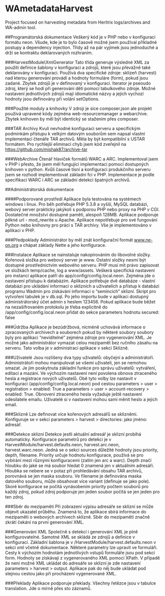 WAmetadataHarvest
=================

Project focused on harvesting metadata from Heritrix logs/archives and WA-admin tool.


##Programátorská dokumentace
Veškerý kód je v PHP nebo v konfiguraci formátu neon. Všude, kde je to bylo časově možné jsem používal příkladné postupy a dependency injection.
Třídy až na pár vyjímek jsou jednoduché a drží se kontraktu deklarovaných rozhraním.

###HarvestModule\XmlGenerator
Tato třída generuje výsledné XML za použití definice šablony v konfiguraci a zdrojů, které jsou převážně také deklarovány v konfiguraci. Používá dva specifické zdroje: sklizeň (harvest) nad kterou generování provádí a hodnoty formuláre (form), pokud jsou zadané. Zbytek zdrojů je v definovaný v konfiguraci. Iterator je pseoudo zdroj, který se hodí při generování dětí pomocí tabulkového zdroje.
Možné nastavení jednotlivých zdrojů mají idiomatické názvy a jejich vychozí hodnoty jsou definovány při volání setOptions.

###Použité moduly a knihovky
V zdroji je sice composer.json ale projekt používá upravené kódy zejména web-resourcemanager a webarchive. Zbytek knihoven by měl být identický se stažením přes composer.

###TAR Archívy
Kvulí nevhodné konfiguraci serveru a specifickým podmínkám přístupu k velkým datovým souborům sem napsal vlastní implementaci čtenáře TAR archívů. Měla by být kompatibilní s USTAR formátem. Pro rychlejší eliminaci chyb jsem kód zveřejnil na https://github.com/mishak87/archive-tar

###WebArchive
Čtenář hlaviček formátů WARC a ARC. Implementoval jsem v PHP i přesto, že jsem měl
fungující implementaci pomocí dostupných knihoven v python. Kvůli časové tísní a konfiguraci
produkčního serveru jsem se rozhodl implementovat základní fci v PHP. Implementace je podle
specifikací WARC i ARC se základní detekcí špatných archívů.

##Administrátorská dokumentace

####Podporované prostředí
Aplikace byla testována na systémech windows i linux. Pro běh potřebuje PHP 5.3.8 a vyšší, MySQL databázi, webový server prakticky jakýkoli s podporou PHP nebo proxy na PHP v CGI. Dostatečné množství dostupné paměti, alespoň 128MB.
Aplikace podporuje pěkné url - mod_rewrite u Apache.
Aplikace nepotřebuje pro své fungování Python nebo knihovny pro práci s TAR archívy. Vše je implementováno v aplikaci v PHP.

###Předpoklady
Administrátor by měl znát konfigurační formát www.ne-on.org a chápat základy Nette a jeho
konfigurace.

###Instalace
Aplikace se nainstaluje nakopírováním do libovolné složky. Kořenová složka pro webový server je www. Ostatní složky nesmí být dostupné prostřednictvím webového serveru. PHP musí mít právo zapisovat ve složkách temp/cache, log a www/assets. Veškerá specifická nastavení pro instanci aplikace patří do app/config/config.local.neon. Zejména jde o nastavení přístupu k databázím. Aplikace potřebuje dvě databáze - vlastní databázi pro ukládání informací o sklizních a uživatelích a přístup k databázi programu Wadmin pro získávání informací o “semíncích” sklizní.
Skript pro vytvoření tabulek je v db.sql. Po jeho importu bude v aplikaci dostupný administrátorský účet admin s heslem 123456.
Pokud aplikace bude běžet na nezašifrovaném protokolu je třeba explicitně do /app/config/config.local.neon přidat do sekce parameters hodnotu secured: false

###Údržba
Aplikace je bezúdržbová, nicméně uchovává informace o zpracovaných archívech a souborech pokud by některé soubory soubory byly pro aplikaci “neviditelné” zejména zdroje pro vygenerování XML. Je možné jako administrátor vymazat celou mezipamět bez ručního zásahu na serveru. Tato volba je v administraci aplikace v sekci Sklizně.


###Uživatelé
Jsou rozlišeny dva typy uživatelů: obyčejní a administrátoři. Administrátoři mohou manipulovat se všemi uživateli, jen se nemohou smazat. Je jim poskytnuta základní funkce pro správu uživatelů: vytváření, editaci a mazání.
Ve výchozím nastavení není povolena obnova ztraceného hesla a registrace nových uživatelů. Obě tyto volby lze nastavit v konfiguraci (app/config/config.local.neon) pod cestou parameters > user > registration > enabled: True a parameters > user > account-recovery > enabled: True.
Obnovení ztraceného hesla vyžaduje ještě nastavení odesilatele emailu.
Uživatelé si v nastavení mohou sami měnit heslo a jejich email.


###Sklizně
Lze definovat více kořenových adresářů se sklizněmi. Konfiguruje se v sekci parameters > harvest > directories: jako jméno: adresář.

###Detekce sklizní
Detekce jestli aktuální adresář je sklizní probíhá automaticky. Konfigurace parametrů pro detekci je v HarvestModule/harvest.defaults.neon, harvest.arc.neon, harvest.warc.neon. Jedná se o sekci sources důležité hodnoty jsou priority, depth, filename. Priority určuje hodnotu konfigurace, používá se pro vybírání mezi různýmí konfiguracemi (zatím jen arc a warc). Depth značí hloubku do jaké se má soubor hledat 0 znamená jen v aktuálním adresáři. Hloubka se nebere se v potaz při prohledávání obsahu TAR archívů, porovnává se jen maska souboru. Ve filename je definována maska datového souboru, může obsahovat více variant (definuje se jako pole).
Skoré konfigurace se počítá vynásobením priority počtem souborů pro každý zdroj, pokud zdroj podporuje jen jeden soubor počítá se jen jeden pro ten zdroj.

###Sběr do mezipaměti
Při zobrazení výpisu adresáře se sklizní se může objevit ukazatel průběhu. Znamená to, že
aplikace sbírá informace do mezipaměti o webových archívech sklizně. Sběr do mezipaměti
značně zkrátí čekání na první generování XML.


###Generování XML
Společně s detekcí i generování XML je plně konfigurovatelné. Samotné XML se skládá ze
zdrojů a definice v konfiguraci. Základní šablona je v /HarvestModule/harvest.defaults.neon v
sekci xml včetně dokumentace.
Některé parametry lze upravit ve formuláři. Cesty k výchozím hodnotám jednotlivých vstupů
formuláře jsou pod sekcí form. Hodnoty se získávají z vygenerovaného XML pomocí XPath.
V případě že není možné XML ukládat do adresáře se sklizní je zde nastavení parameters > harvest > output. Aplikace pak do něj bude ukládat pod stejnou cestou jako při procházení vygenerované XML.


###Překlady
Aplikace podporuje překlady. Všechny řetězce jsou v tabulce translation. Jde o mírně přes sto záznamů.

